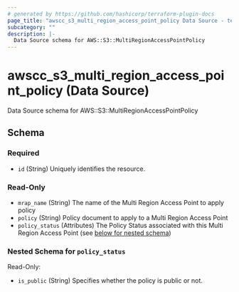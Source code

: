```yaml
---
# generated by https://github.com/hashicorp/terraform-plugin-docs
page_title: "awscc_s3_multi_region_access_point_policy Data Source - terraform-provider-awscc"
subcategory: ""
description: |-
  Data Source schema for AWS::S3::MultiRegionAccessPointPolicy
---
```


# awscc_s3_multi_region_access_point_policy (Data Source)

Data Source schema for AWS::S3::MultiRegionAccessPointPolicy



<!-- schema generated by tfplugindocs -->
## Schema

### Required

- `id` (String) Uniquely identifies the resource.

### Read-Only

- `mrap_name` (String) The name of the Multi Region Access Point to apply policy
- `policy` (String) Policy document to apply to a Multi Region Access Point
- `policy_status` (Attributes) The Policy Status associated with this Multi Region Access Point (see [below for nested schema](#nestedatt--policy_status))

<a id="nestedatt--policy_status"></a>
### Nested Schema for `policy_status`

Read-Only:

- `is_public` (String) Specifies whether the policy is public or not.
